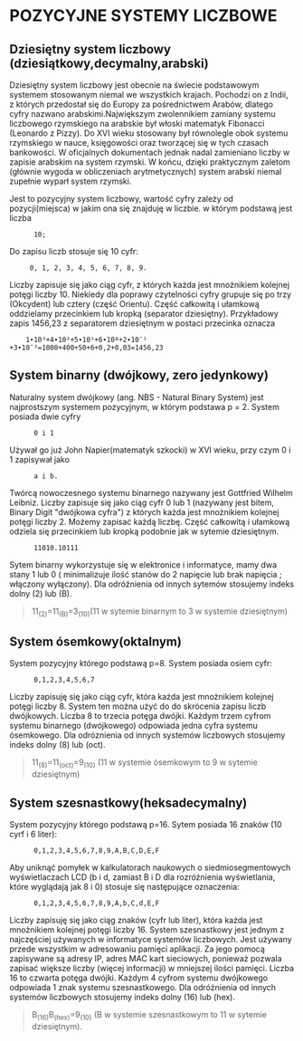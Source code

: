 POZYCYJNE SYSTEMY LICZBOWE
====================================
Dziesiętny system liczbowy (dziesiątkowy,decymalny,arabski)
-----------------------------------------------------
Dziesiętny system liczbowy jest obecnie na świecie podstawowym systemem stosowanym niemal we wszystkich krajach. Pochodzi on z Indii, z których przedostał się do Europy za pośrednictwem Arabów, dlatego cyfry nazwano arabskimi.Największym zwolennikiem zamiany systemu liczbowego rzymskiego na arabskie był włoski matematyk Fibonacci (Leonardo z Pizzy).  Do XVI wieku stosowany był równolegle obok systemu rzymskiego w nauce, księgowości oraz tworzącej się w tych czasach bankowości. W oficjalnych dokumentach jednak nadal zamieniano liczby w zapisie arabskim na system rzymski. W końcu, dzięki praktycznym zaletom (głównie wygoda w obliczeniach arytmetycznych) system arabski niemal zupełnie wyparł system rzymski.

Jest to pozycyjny system liczbowy, wartość cyfry zależy od pozycji(miejsca) w jakim ona się znajduję w liczbie. w którym podstawą jest liczba

          10; 
          
Do zapisu liczb stosuje się 10 cyfr:

         0, 1, 2, 3, 4, 5, 6, 7, 8, 9. 
         
Liczby zapisuje się jako ciąg cyfr, z których każda jest mnożnikiem kolejnej potęgi liczby 10. Niekiedy dla poprawy czytelności cyfry grupuje się po trzy (Okcydent) lub cztery (część Orientu).  Część całkowitą i ułamkową oddzielamy przecinkiem lub kropką (separator dziesiętny). 
Przykładowy zapis 1456,23 z separatorem dziesiętnym w postaci przecinka oznacza

        1∙10³+4∙10²+5∙10¹+6∙10º+2∙10ˉ¹ +3∙10ˉ²=1000+400+50+6+0,2+0,03=1456,23
  

System binarny (dwójkowy, zero jedynkowy)
---------------------
Naturalny system dwójkowy (ang. NBS - Natural Binary System) jest najprostszym systemem pozycyjnym, w którym podstawa p = 2. System posiada dwie cyfry 
          
          0 i 1

Używał go już John Napier(matematyk szkocki) w XVI wieku, przy czym 0 i 1 zapisywał jako 
          
          a i b. 

Twórcą nowoczesnego systemu binarnego nazywany jest Gottfried Wilhelm Leibniz.
Liczby zapisuje się jako ciąg cyfr 0 lub 1 (nazywany jest bitem, Binary Digit "dwójkowa cyfra") z których każda jest mnożnikiem kolejnej potęgi liczby 2. Możemy zapisać każdą liczbę. Część całkowitą i ułamkową odziela się przecinkiem lub kropką podobnie jak w sytemie dziesiętnym.
          
          11010.10111

Sytem binarny wykorzystuje się w elektronice i informatyce, mamy dwa stany 1 lub 0 ( minimalizuje ilość stanów do 2 napięcie lub brak napięcia ; włączony wyłączony). 
Dla odróźnienia od innych sytemów stosujemy indeks dolny (2) lub (B).
          
>11<sub>(2)</sub>=11<sub>(B)</sub>=3<sub>(10)</sub
          >(11 w sytemie binarnym to 3 w systemie dziesiętnym)          
          
System ósemkowy(oktalnym)  
---------------------------
System pozycyjny którego podstawą p=8. System posiada osiem cyfr:
          
          0,1,2,3,4,5,6,7

Liczby zapisuję się jako ciąg cyfr, która każda jest mnożnikiem kolejnej potęgi liczby 8. System ten można użyć do do skrócenia zapisu liczb dwójkowych. Liczba 8 to trzecia potęga dwójki. Każdym trzem cyfrom systemu binarnego (dwójkowego) odpowiada jedna cyfra systemu ósemkowego. 
Dla odróznienia od innych systemów liczbowych stosujemy indeks dolny (8) lub (oct).

>11<sub>(8)</sub>=11<sub>(oct)</sub>=9<sub>(10)</sub> 
>(11 w systemie ósemkowym to 9 w sytemie dziesiętnym)
          
System szesnastkowy(heksadecymalny)
-----------------------------------

System pozycyjny którego podstawą p=16. Sytem posiada 16 znaków (10 cyrf i 6 liter):
          
          0,1,2,3,4,5,6,7,8,9,A,B,C,D,E,F

Aby uniknąć pomyłek  w kalkulatorach naukowych o siedmiosegmentowych wyświetlaczach LCD (b i d, zamiast B i D dla rozróżnienia wyświetlania, które wyglądają jak 8 i 0) stosuje się następujące oznaczenia: 
          
          0,1,2,3,4,5,6,7,8,9,A,b,C,d,E,F

Liczby zapisuję się jako ciąg znaków (cyfr lub liter), która każda jest mnożnikiem kolejnej potęgi liczby 16. System szesnastkowy jest jednym z najczęściej używanych w informatyce systemów liczbowych. Jest używany przede wszystkim w adresowaniu pamięci aplikacji. Za jego pomocą zapisywane są adresy IP, adres MAC kart sieciowych, ponieważ pozwala zapisać większe liczby (więcej informacji) w mniejszej ilości pamięci. Liczba 16 to czwarta potęga dwójki. Każdym 4 cyfrom systemu dwójkowego odpowiada 1 znak systemu szesnastkowego.
Dla odróżnienia od innych systemów liczbowych stosujemy indeks dolny (16) lub (hex).
          
>B<sub>(16)</sub>B<sub>(hex)</sub>=9<sub>(10)</sub> 
>(B w systemie szesnastkowym to 11 w sytemie dziesiętnym).     
 
